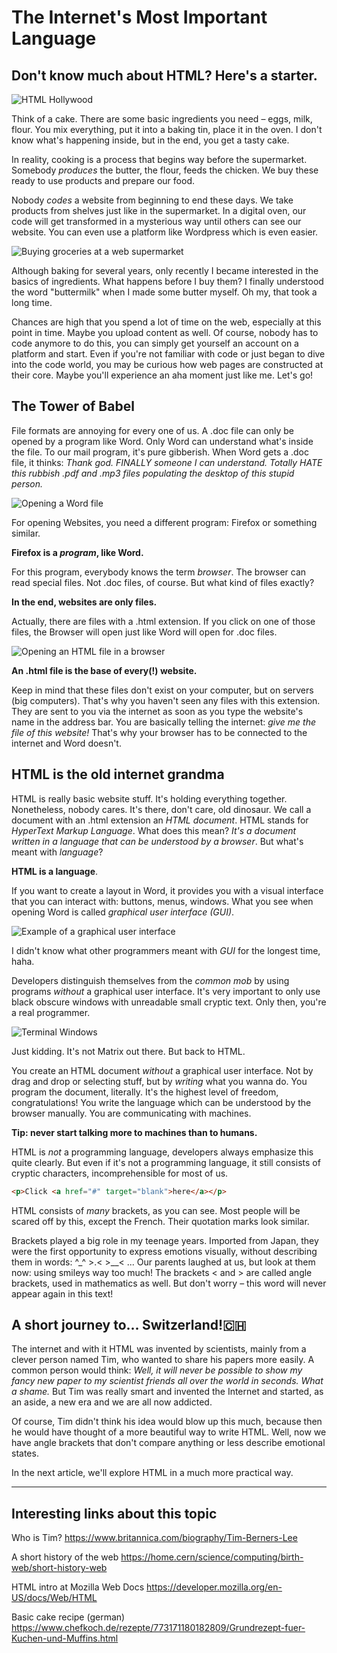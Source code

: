# The Internet's Most Important Language

## Don't know much about HTML? Here's a starter.

![HTML Hollywood](https://dev-to-uploads.s3.amazonaws.com/i/redt1197xlahdp74w655.png)

Think of a cake. There are some basic ingredients you need – eggs, milk, flour. You mix everything, put it into a baking tin, place it in the oven. I don't know what's happening inside, but in the end, you get a tasty cake. 

In reality, cooking is a process that begins way before the supermarket. Somebody *produces* the butter, the flour, feeds the chicken. We buy these ready to use products and prepare our food.

Nobody *codes* a website from beginning to end these days. We take products from shelves just like in the supermarket. In a digital oven, our code will get transformed in a mysterious way until others can see our website. You can even use a platform like Wordpress which is even easier.

![Buying groceries at a web supermarket](https://dev-to-uploads.s3.amazonaws.com/i/4h378vlzfw3n2c756cgq.png)

Although baking for several years, only recently I became interested in the basics of ingredients. What happens before I buy them? I finally understood the word "buttermilk" when I made some butter myself. Oh my, that took a long time.

Chances are high that you spend a lot of time on the web, especially at this point in time. Maybe you upload content as well. Of course, nobody has to code anymore to do this, you can simply get yourself an account on a platform and start. Even if you're not familiar with code or just began to dive into the code world, you may be curious how web pages are constructed at their core. Maybe you'll experience an aha moment just like me. Let's go!


## The Tower of Babel

File formats are annoying for every one of us. A .doc file can only be opened by a program like Word. Only Word can understand what's inside the file. To our mail program, it's pure gibberish. When Word gets a .doc file, it thinks: *Thank god. FINALLY someone I can understand. Totally HATE this rubbish .pdf and .mp3 files populating the desktop of this stupid person.*

![Opening a Word file](https://dev-to-uploads.s3.amazonaws.com/i/sgk4rd3w28zri96v0ty0.png)

For opening Websites, you need a different program: Firefox or something similar.

**Firefox is a *program*, like Word.**

For this program, everybody knows the term *browser*. The browser can read special files. Not .doc files, of course. But what kind of files exactly?

**In the end, websites are only files.**

Actually, there are files with a .html extension. If you click on one of those files, the Browser will open just like Word will open for .doc files.

![Opening an HTML file in a browser](https://dev-to-uploads.s3.amazonaws.com/i/j0drrjuqryzjhukn9jyg.png)

**An .html file is the base of every(!) website.**

Keep in mind that these files don't exist on your computer, but on servers (big computers). That's why you haven't seen any files with this extension. They are sent to you via the internet as soon as you type the website's name in the address bar. You are basically telling the internet: *give me the file of this website!* That's why your browser has to be connected to the internet and Word doesn't.


## HTML is the old internet grandma

HTML is really basic website stuff. It's holding everything together. Nonetheless, nobody cares. It's there, don't care, old dinosaur.
We call a document with an .html extension an *HTML document*. HTML stands for _HyperText Markup Language_. What does this mean? _It's a document written in a language that can be understood by a browser_. But what's meant with _language_?

**HTML is a language**.

If you want to create a layout in Word, it provides you with a visual interface that you can interact with: buttons, menus, windows. What you see when opening Word is called *graphical user interface (GUI)*.

![Example of a graphical user interface](https://dev-to-uploads.s3.amazonaws.com/i/58dwzvx34ux991juuwun.png)

I didn't know what other programmers meant with *GUI* for the longest time, haha. 

Developers distinguish themselves from the *common mob* by using programs _without_ a graphical user interface. It's very important to only use black obscure windows with unreadable small cryptic text. Only then, you're a real programmer.

![Terminal Windows](https://dev-to-uploads.s3.amazonaws.com/i/kis4o0xnyomjdvttp7z0.png)

Just kidding. It's not Matrix out there. But back to HTML.

You create an HTML document *without* a graphical user interface. Not by drag and drop or selecting stuff, but by *writing* what you wanna do. You program the document, literally. It's the highest level of freedom, congratulations! You write the language which can be understood by the browser manually. You are communicating with machines.

**Tip: never start talking more to machines than to humans.**

HTML is *not* a programming language, developers always emphasize this quite clearly. But even if it's not a programming language, it still consists of cryptic characters, incomprehensible for most of us.

```html
<p>Click <a href="#" target="blank">here</a></p>
```
HTML consists of _many_ brackets, as you can see. Most people will be scared off by this, except the French. Their quotation marks look similar.

Brackets played a big role in my teenage years. Imported from Japan, they were the first opportunity to express emotions visually, without describing them in words: ^_^  >.<  >__< ...
Our parents laughed at us, but look at them now: using smileys way too much! The brackets < and > are called angle brackets, used in mathematics as well. But don't worry – this word will never appear again in this text!

## A short journey to... Switzerland!🇨🇭

The internet and with it HTML was invented by scientists, mainly from a clever person named Tim, who wanted to share his papers more easily. A common person would think: *Well, it will never be possible to show my fancy new paper to my scientist friends all over the world in seconds. What a shame.* But Tim was really smart and invented the Internet and started, as an aside, a new era and we are all now addicted.

Of course, Tim didn't think his idea would blow up this much, because then he would have thought of a more beautiful way to write HTML. Well, now we have angle brackets that don't compare anything or less describe emotional states.

In the next article, we'll explore HTML in a much more practical way.

---

## Interesting links about this topic

Who is Tim?
https://www.britannica.com/biography/Tim-Berners-Lee

A short history of the web
https://home.cern/science/computing/birth-web/short-history-web

HTML intro at Mozilla Web Docs
https://developer.mozilla.org/en-US/docs/Web/HTML

Basic cake recipe (german)
https://www.chefkoch.de/rezepte/773171180182809/Grundrezept-fuer-Kuchen-und-Muffins.html
